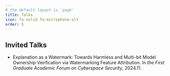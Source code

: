 ```yaml
---
# the default layout is 'page'
title: Talks
icon: fa-solid fa-microphone-alt
order: 5
---
```


## Invited Talks

- Explanation as a Watermark: Towards Harmless and Multi-bit Model Ownership Veirfication via Watermarking Feature Attribution. In *the First Graduate Academic Forum on Cyberspace Security*, 2024.11.